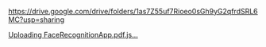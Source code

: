 https://drive.google.com/drive/folders/1as7Z55uf7Rioeo0sGh9yG2qfrdSRL6MC?usp=sharing

[Uploading FaceRecognitionApp.pdf.js…]()

